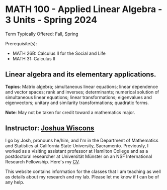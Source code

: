 # MATH 100 - Applied Linear Algebra - 3 Units - Spring 2024

Term Typically Offered: Fall, Spring

Prerequisite(s):

- MATH 26B: Calculus II for the Social and Life
- MATH 31: Calculus II

## Linear algebra and its elementary applications.

**Topics**: Matrix algebra; simultaneous linear equations; linear dependence
and vector spaces; rank and inverses; determinants; numerical solution of
simultaneous linear equations; linear transformations; eigenvalues and
eigenvectors; unitary and similarity transformations; quadratic forms.

**Note**: May not be taken for credit toward a mathematics major.

## Instructor: [Joshua Wiscons](https://webpages.csus.edu/wiscons/)

I go by Josh, pronouns he/him, and I'm in the Department of Mathematics
and Statistics at California State University, Sacramento. Previously,
I worked as a visiting assistant professor at Hamilton College and as
a postdoctoral researcher at Universität Münster on an NSF International
Research Fellowship. Here's my [CV](https://webpages.csus.edu/wiscons/WisconsCV.pdf).

This website contains information for the classes that I am teaching as
well as details about my research and my lab. Please let me know if I can
be of any help.

